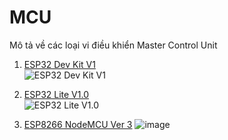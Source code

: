 # MCU
Mô tả về các loại vi điều khiển Master Control Unit

1. [ESP32 Dev Kit V1](ESP32/ESP32_Dev_Kit_V1.md) \
   ![ESP32 Dev Kit V1](https://github.com/neittien0110/MCU/assets/8079397/50128af6-1523-4dd5-851a-57714fe52314)
2. [ESP32 Lite V1.0](ESP32/ESP32_Lite_V1.0.md)\
   ![ESP32 Lite V1.0](https://github.com/neittien0110/MCU/assets/8079397/0dc51700-faed-4efe-8194-391021855b1a)


3. [ESP8266 NodeMCU Ver 3](ESP8266/NodeMCU_V3.md)
   ![image](https://github.com/neittien0110/MCU/assets/8079397/d6e9e28b-742c-471a-a03e-572f0b630148)
